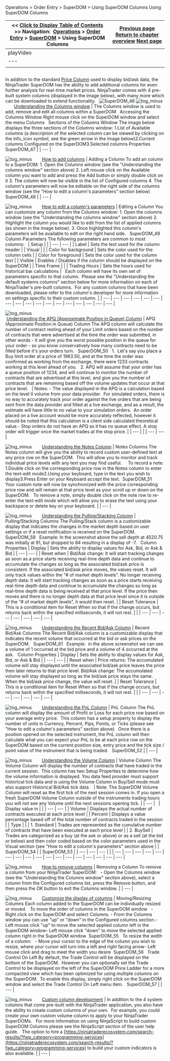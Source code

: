 ﻿
Operations > Order Entry > SuperDOM > Using SuperDOM Columns
Using SuperDOM Columns

| << [Click to Display Table of Contents](using_superdom_columns.md) >> **Navigation:**     [Operations](operations-1.md) > [Order Entry](order_entry-1.md) > [SuperDOM](superdom-1.md) > Using SuperDOM Columns | [Previous page](managing_positions_superdom-1.md) [Return to chapter overview](superdom-1.md) [Next page](superdom_templates-1.md) |
| --- | --- |
| playVideo |
| --- |
|  |

## 
In addition to the standard [Price Column](price_ladder_display-1.md) used to display bid/ask data, the NinjaTrader SuperDOM has the ability to add additional columns for even further analysis for real-time market prices. NinjaTrader comes with 4 pre-built system columns (displayed in the image below), with many more which can be downloaded to extend functionality.
 
![SuperDOM_46](superdom_46.png)
![tog_minus](tog_minus-1.gif)        [Understanding the Columns window](javascript:HMToggle('toggle','UnderstandingTheColumnsWindow','UnderstandingTheColumnsWindow_ICON'))
| The Columns window is used to add, remove and edit all columns within a SuperDOM    Accessing the Columns Window Right mouse click on the SuperDOM window and select the menu Columns    Sections of the Columns Window The image below displays the three sections of the Columns window: 1.List of Available columns (a description of the selected column can be viewed by clicking on the info_icon symbol, see the green arrow in the image below)2.Current columns Configured on the SuperDOM3.Selected columns Properties  SuperDOM_47 |
| --- |

![tog_minus](tog_minus-1.gif)        [How to add columns](javascript:HMToggle('toggle','HowToAddColumns','HowToAddColumns_ICON'))
| Adding a Column To add an column to a SuperDOM: 1. Open the Columns window (see the "Understanding the columns window" section above) 2. Left mouse click on the Available column you want to add and press the Add button or simply double click on it 3. The column will now be visible in the list of Configured columns 4. The column's parameters will now be editable on the right side of the columns window (see the "How to edit a column's parameters" section below)   SuperDOM_48 |
| --- |

![tog_minus](tog_minus-1.gif)        [How to edit a column's parameters](javascript:HMToggle('toggle','HowToEditAColumnsParameters','HowToEditAColumnsParameters_ICON'))
| Editing a Column You can customize any column from the Columns window: 1. Open the columns window (see the "Understanding the columns window" section above) 2. Highlight the column you would like to edit from the list of applied columns (as shown in the image below). 3. Once highlighted this column's parameters will be available to edit on the right hand side.    SuperDOM_49   Column Parameters The following parameters are common to most columns:     | Setup |  | | --- | --- | | Label | Sets the text used for the column header | | Visual |  | | Color for background | Sets the color used for the column cells | | Color for foreground | Sets the color used for the column text | | Visible | Enables / Disables if the column should be displayed on the SuperDOM | | Time Frame |  | | Trading Hours | Sets the hours used for historical bar calculations |      Each column will have its own set of parameters specific to that column.  Please see the "Understanding the default systems columns" section below for more information on each of NinjaTrader's pre-built columns.  For any custom columns that have been downloaded, please refer to the column's developer for more information on settings specific to their custom column. |
| --- | --- | --- | --- | --- | --- | --- | --- | --- | --- | --- | --- | --- | --- | --- | --- | --- |

![tog_minus](tog_minus-1.gif)        [Understanding the APQ (Approximate Position in Queue) Column](javascript:HMToggle('toggle','UnderstandingTheAPQApproximatePositionInQueueColumn','UnderstandingTheAPQApproximatePositionInQueueColumn_ICON'))
| APQ (Approximate Position in Queue) Column The APQ column will calculate the number of contract resting ahead of your Limit orders based on the number of contracts that were advertised at the time the order was submitted, in other words - it will give you the worst possible position in the queue for your order - so you know conservatively how many contracts need to be filled before it's your orders turn.   SuperDOM_50   1.  Let's say you place a Buy limit order at a price of 1963.50, and at the time the order was confirmed as working from the exchange, there were 1233 contracts working at this level ahead of you.   2. APQ will assume that your order has a queue position of 1234, and will continue to monitor the number of contracts that are advertised at this level, and give you the number of contracts that are remaining based off the volume updates that occur at that price level.     | Notes: - The value displayed in the APQ is a calculation based on the level II volume from your data provider.  For simulated orders, there is no way to accurately track your order against the live orders that are being sent from the data provider and filled at a live exchange, and as a result, the estimate will have little to no value to your simulation orders.  An order placed on a live account would be more accurately reflected, however it should be noted that this calculation is a client side calculated theoretical value.- Stop orders do not have an APQ as it has no queue effect. A stop order will trigger once the market trades at the stop price. | | --- | |
| --- | --- |

![tog_minus](tog_minus-1.gif)        [Understanding the Notes Column](javascript:HMToggle('toggle','UnderstandingTheNotesColumn','UnderstandingTheNotesColumn_ICON'))
| Notes Columns The Notes column will give you the ability to record custom user-defined text at any price row on the SuperDOM.  This will allow you to monitor and track individual price levels with any text you may find useful.     To record a note: 1.Double click on the corresponding price row in the Notes column to enter the text-edit mode2.Using your keyboard, type in the text you wish to display3.Press Enter on your Keyboard accept the text.  SuperDOM_51   Your custom note will now be synchronized with the price corresponding price row and will remain at that price level as your scroll up or down on the SuperDOM.   To remove a note, simply double click on the note row to re-enter the text-edit mode which will allow you to erase the text using your backspace or delete key on your keyboard. |
| --- |

![tog_minus](tog_minus-1.gif)        [Understanding the Pulling/Stacking Column](javascript:HMToggle('toggle','UnderstandingthePullingStackingColumn','UnderstandingthePullingStackingColumn_ICON'))
| Pulling/Stacking Columns The Pulling/Stack column is a customizable display that indicates the changes in the market depth based on user settings or if a reset notification is received on the SuperDOM.   SuperDOM_59   Example: In the screenshot above the sell depth at 4520.75 was initially at 91, but dropped to 84 resulting in a display of -7.   Column Properties   | Display | Sets the ability to display values for Ask, Bid, or Ask & Bid | | --- | --- | | Reset when | Bid/Ask change: It will start tracking changes as soon as a price starts receiving real-time depth data and continue to accumulate the changes so long as the associated bid/ask price is consistent. If the associated bid/ask price moves, the values reset. It will only track values within the “# of market depth levels”. No longer receiving depth data: It will start tracking changes as soon as a price starts receiving real-time depth data and continue to accumulate the changes so long as real-time depth data is being received at that price level. If the price then moves and there is no longer depth data at that price level since it is outside of the “# of market depth levels”, it would then reset. | | Reset Tolerance | This is a conditional item for Reset When so that if the change occurs, but returns back within the specified milliseconds, it will not rest. | |
| --- | --- | --- | --- | --- | --- | --- |

![tog_minus](tog_minus-1.gif)        [Understanding the Recent Bid/Ask Column](javascript:HMToggle('toggle','UnderstandingtheRecentBidAskColumn','UnderstandingtheRecentBidAskColumn_ICON'))
| Recent Bid/Ask Columns The Recent Bid/Ask column is a customizable display that indicates the recent volume that occurred at the bid or ask prices on the SuperDOM.   SuperDOM_61   Example:  in the above screenshot we can see a volume of 1 occurred at the bid price and a volume of 4 occurred at the ask.   Column Properties   | Display | Sets the ability to display values for Ask, Bid, or Ask & Bid | | --- | --- | | Reset when | Price returns: The accumulated volume will stay displayed until the associated bid/ask price leaves the price then later returns to that price level.  Bid/Ask change: The accumulated volume will stay displayed so long as the bid/ask price stays the same. When the bid/ask price change, the value will reset. | | Reset Tolerance | This is a conditional item for Reset When so that if the change occurs, but returns back within the specified milliseconds, it will not rest. | |
| --- | --- | --- | --- | --- | --- | --- |

![tog_minus](tog_minus-1.gif)        [Understanding the PnL Column](javascript:HMToggle('toggle','UnderstandingThePnLColumn','UnderstandingThePnLColumn_ICON'))
| PnL Column The PnL column will display the amount of Profit or Loss for each price row based on your average entry price.  This column has a setup property to display the number of units in Currency, Percent, Pips, Points, or Ticks (please see "How to edit a column's parameters" section above)   Once there is a position opened on the selected instrument, the PnL column will then calculate what you can expect your PnL to be at each price row on the SuperDOM based on the current position size, entry price and the tick size / point value of the instrument that is being traded.   SuperDOM_52 |
| --- |

![tog_minus](tog_minus-1.gif)        [Understanding the Volume Column](javascript:HMToggle('toggle','UnderstandingTheVolumeColumn','UnderstandingTheVolumeColumn_ICON'))
| Volume Column The Volume Column will display the number of contracts that have traded in the current session.  This column has two Setup Properties to determine how the volume information is displayed. You data feed provider must support historical tick data and is using the Volume Column in Buy/Sell mode must also support Historical Bid/Ask tick data.      | Note: The SuperDOM Volume Column will reset as the first tick of the next session comes in. If you open a fresh SuperDOM Volume Column outside of the instruments trading hours you will not see any Volume until the next sessions opening tick. | | --- |        | Display value in |  | | --- | --- | | Volume | Displays the actual number of contracts executed at each price level | | Percent | Displays a value percentage based off of the total number of contracts traded in the session | | Type |  | | 1. Standard | Trades are represented as the cumulative number of contracts that have been executed at each price level | | 2. BuySell | Trades are categorized as a buy (at the ask or above) or as a sell (at the bid or below) and then color coded based on the color parameters used in the Visual section (see "How to edit a column's parameters" section above |      | SuperDOM_54 |  | SuperDOM_53 | | --- | --- | --- | |
| --- | --- | --- | --- | --- | --- | --- | --- | --- | --- | --- | --- | --- | --- | --- | --- | --- |

![tog_minus](tog_minus-1.gif)        [How to remove columns](javascript:HMToggle('toggle','HowToRemoveColumns','HowToRemoveColumns_ICON'))
| Removing a Column To remove a column from your NinjaTrader SuperDOM:   - Open the Columns window (see the "Understanding the Columns window" section above), select a column from the Configured columns list, press the Remove button, and then press the OK button to exit the Columns window. |
| --- |

![tog_minus](tog_minus-1.gif)        [Customize the display of columns](javascript:HMToggle('toggle','CustomizeTheDisplayOfColumns','CustomizeTheDisplayOfColumns_ICON'))
| Moving/Resizing Columns Each column added to the SuperDOM can be individually resized or moved.   To move the order of columns in the SuperDOM window   - Right click on the SuperDOM and select Columns. - From the Columns window you can use "up" or "down" in the Configured columns section.- Left mouse click "up" to move the selected applied column left in the SuperDOM window- Left mouse click "down" to move the selected applied column right in the SuperDOM window   SuperDOM_55   To resize the width of a column:   - Move your cursor to the edge of the column you wish to resize, where your cursor will turn into a left and right facing arrow- Left mouse click and drag to meet the width you desire  SuperDOM_56   Trade Control On Left By default, the Trade Control will be displayed on the bottom of the SuperDOM.  However you can optionally set the Trade Control to be displayed on the left of the SuperDOM Price Ladder for a more compacted view which has been optimized for using multiple columns on the SuperDOM.  To enable this display, simply right click on the SuperDOM window and select the Trade Control On Left menu item.   SuperDOM_57 |
| --- |

![tog_minus](tog_minus-1.gif)        [Custom column development](javascript:HMToggle('toggle','CustomColumnDevelopment','CustomColumnDevelopment_ICON'))
| In addition to the 4 system columns that come pre-built with the NinjaTrader application, you also have the ability to create custom columns of your own.  For example, you could create your own custom volume column to apply to your NinjaTrader SuperDOMs.   For more information on using NinjaScript to build custom SuperDOM Columns please see the NinjaScript section of the user help guide.    The option to hire a [https://ninjatraderecosystem.com/search-results/?fwp_category=programming-services](https://ninjatraderecosystem.com/search-results/?fwp_category=programming-services) to build your custom indicators is also available. |
| --- |
